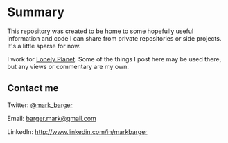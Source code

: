 Summary
=======

This repository was created to be home to some hopefully useful information and code I can share from private repositories or side projects. It's a little sparse for now.

I work for [Lonely Planet](http://www.lonelyplanet.com). Some of the things I post here may be used there, but any views or commentary are my own.

Contact me
----------

Twitter: [@mark_barger](http://twitter.com/#!/mark_barger)

Email: barger.mark@gmail.com

LinkedIn: http://www.linkedin.com/in/markbarger
